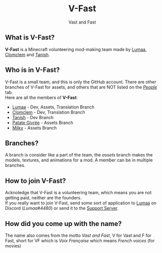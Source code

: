 <h1 align="center">V-Fast</h1>
<p align="center">Vast and Fast</p>

## What is V-Fast?
**V-Fast** is a Minecraft volunteering mod-making team made by [Lumaa](https://github.com/lumaa-dev), [Clomclem](https://github.com/Clomclem) and [Tanish](https://github.com/tanishisherewithhh).

## Who is in V-Fast?
V-Fast is a small team, and this is only the GitHub account. There are other branches of V-Fast for assets, and others that are NOT listed on the [*People*](https://github.com/orgs/V-Fast/people) tab.\
Here are all the members of **V-Fast**:
- [Lumaa](https://github.com/lumaa-dev) - Dev, Assets, Translation Branch
- [Clomclem](https://github.com/Clomclem) - Dev, Translation Branch
- [Tanish](https://github.com/tanishisherewithhh) - Dev Branch
- [Patate Givrée](https://www.youtube.com/@patategivree677) - Assets Branch
- [Milky](https://twitter.com/Milk_Furr) - Assets Branch

## Branches?
A branch is consider like a part of the team, the *assets* branch makes the models, textures, and animations for a mod. A member can be in multiple branches.

## How to join V-Fast?
Acknoledge that V-Fast is a volunteering team, which means you are not getting paid, neither are the founders.\
If you really want to join V-Fast, send some sort of application to [Lumaa](https://github.com/lumaa-dev) on Discord (*Lumaa#4480*) or send it to the [Support Server](https://discord.gg/Rqpn3C7yR5).

## How did you come up with the name?
The name also comes from the motto *Vast and Fast*, V for Vast and F for Fast, short for VF which is *Voix Française* which means *French voices* (for movies)
